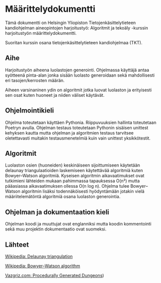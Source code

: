 # Määrittelydokumentti

Tämä dokumentti on Helsingin Yliopiston Tietojenkäsittelytieteen kandiohjelman aineopintojen harjoitustyö: Algoritmit ja tekoäly -kurssin harjoitustyön määrittelydokumentti.

Suoritan kurssin osana tietojenkäsittelytieteen kandiohjelmaa (TKT).

## Aihe

Harjoitustyön aiheena luolastojen generointi. Ohjelmassa käyttäjä antaa syötteenä pinta-alan jonka sisään luolasto generoidaan sekä mahdollisesti eri tasojen/kerrosten määrän.

Aiheen varsinaninen ydin on algoritmit jotka luovat luolaston ja erityisesti sen osat kuten huoneet ja niiden väliset käytävät.

## Ohjelmointikieli

Ohjelma toteutetaan käyttäen Pythonia. Riippuvuuksien hallinta toteutetaan Poetryn avulla. Ohjelman testaus toteutetaan Pythonin sisäisen unittest kehyksen kautta mutta ohjelman ja algoritmien testaus tarvitsee oletettavasti muitakin testausmenetelmiä kuin vain unittest yksikkötestit.

## Algoritmit

Luolaston osien (huoneiden) keskinäiseen sijoittumiseen käytetään delaunay triangulaatioiden laskemiseen käytettävää algoritmiä kuten Bowyer–Watson algoritmiä. 
Kyseisen algoritmin aikavaatimukset ovat tutkimieni lähteiden mukaan pahimmassa tapauksessa O(n²) mutta pääasiassa aikavaatimuksen ollessa O(n log n).
Ohjelma tulee Bowyer–Watson algoritmin lisäksi todennäköisesti hyödyntämään jotakin vielä määriitelemätöntä algoritmiä osana luolaston generointia.


## Ohjelman ja dokumentaation kieli

Ohjelman koodi ja muuttujat ovat englanniksi mutta koodin kommentointi sekä muu projektin dokumentaatio ovat suomeksi.


## Lähteet

[Wikipedia: Delaunay triangulation](https://en.wikipedia.org/wiki/Delaunay_triangulation)

[Wikipedia: Bowyer–Watson algorithm](https://en.wikipedia.org/wiki/Bowyer–Watson_algorithm)

[Vazgriz.com: Procedurally Generated Dungeons](https://vazgriz.com/119/procedurally-generated-dungeons/))
